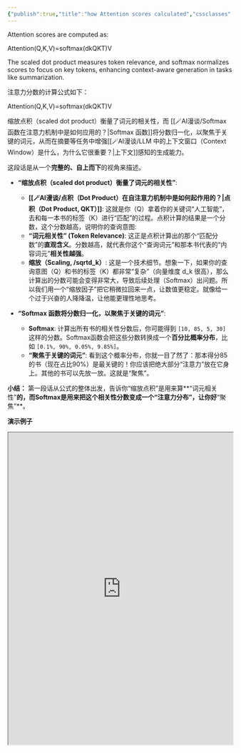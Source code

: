 ```yaml
---
{"publish":true,"title":"how Attention scores calculated","cssclasses":""}
---
```



Attention scores are computed as:

Attention(Q,K,V)=softmax(dk​​QKT​)V

The scaled dot product measures token relevance, and softmax normalizes scores to focus on key tokens, enhancing context-aware generation in tasks like summarization.

注意力分数的计算公式如下：

Attention(Q,K,V)=softmax(dk​​QKT​)V

缩放点积（scaled dot product）衡量了词元的相关性，而 [[🪄AI漫谈/Softmax 函数在注意力机制中是如何应用的？\|Softmax 函数]]将分数归一化，以聚焦于关键的词元，从而在摘要等任务中增强[[🪄AI漫谈/LLM 中的上下文窗口（Context Window）是什么，为什么它很重要？\|上下文]]感知的生成能力。

这段话是从一个**完整的、自上而下**的视角来描述。

- **“缩放点积（scaled dot product）衡量了词元的相关性”**:
    
    - **[[🪄AI漫谈/点积（Dot Product）在自注意力机制中是如何起作用的？\|点积（Dot Product, QKT）]]**: 这就是你（Q）拿着你的关键词“人工智能”，去和每一本书的标签（K）进行“匹配”的过程。点积计算的结果是一个分数，这个分数越高，说明你的查询意图:
    - **“词元相关性” (Token Relevance)**: 这正是点积计算出的那个“匹配分数”的**直观含义**。分数越高，就代表你这个“查询词元”和那本书代表的“内容词元”**相关性越强**。
    - **缩放（Scaling, /sqrtd_k​）**: 这是一个技术细节。想象一下，如果你的查询意图（Q）和书的标签（K）都非常“复杂”（向量维度 d_k 很高），那么计算出的分数可能会变得非常大，导致后续处理（Softmax）出问题。所以我们用一个“缩放因子”把它稍微拉回来一点，让数值更稳定。就像给一个过于兴奋的人降降温，让他能更理性地思考。
- **“Softmax 函数将分数归一化，以聚焦于关键的词元”**:
    
    - **Softmax**: 计算出所有书的相关性分数后，你可能得到 `[10, 85, 5, 30]` 这样的分数。Softmax函数会把这些分数转换成一个**百分比概率分布**，比如 `[0.1%, 90%, 0.05%, 9.85%]`。
    - **“聚焦于关键的词元”**: 看到这个概率分布，你就一目了然了：那本得分85的书（现在占比90%）是最关键的！你应该把绝大部分“注意力”放在它身上。其他的书可以先放一放。这就是“聚焦”。

**小结：** 第一段话从公式的整体出发，告诉你“缩放点积”是用来算**“词元相关性”**的，而Softmax是用来把这个相关性分数变成一个“注意力分布”，让你好**“聚焦”**。

**演示例子**

<iframe
    height = 700
    width = 100%
    padding = 0 0
    margins = 0 0
    src="https://g.co/gemini/share/154260cb7881"></iframe>